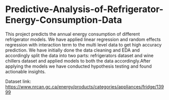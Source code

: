 # Predictive-Analysis-of-Refrigerator-Energy-Consumption-Data

This project predicts the annual energy consumption of different refrigerator models. We have applied linear regression and random effects regression with interaction term to the multi level data to get high accuracy prediction. We have initially done the data cleaning and EDA and accordingly split the data into two parts: refrigerators dataset and wine chillers dataset and applied models to both the data accordingly.After applying the models we have conducted hypothesis testing and found actionable insights.

Dataset link: https://www.nrcan.gc.ca/energy/products/categories/appliances/fridge/13999

